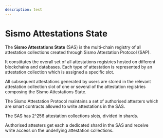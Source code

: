 ```yaml
---
description: test
---
```


# Sismo Attestations State

The **Sismo Attestations State** (SAS) is the multi-chain registry of all attestation collections created through Sismo Attestation Protocol (SAP).&#x20;

It constitutes the overall set of all attestations registries hosted on different blockchains and databases. Each type of attestation is represented by an attestation collection which is assigned a specific slot.&#x20;

All subsequent attestations generated by users are stored in the relevant attestation collection slot of one or several of the attestation registries composing the Sismo Attestations State.

The Sismo Attestation Protocol maintains a set of authorised attesters which are smart contracts allowed to write attestations in the SAS.&#x20;

The SAS has 2^256 attestation collections slots, divided in shards.

Authorised attesters get each a dedicated shard in the SAS and receive write access on the underlying attestation collections.&#x20;
